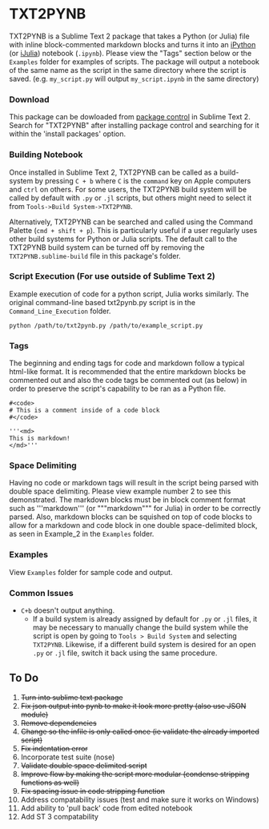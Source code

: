 # TXT2PYNB

TXT2PYNB is a Sublime Text 2 package that takes a Python (or Julia) file with inline block-commented markdown blocks and turns it into an [iPython](http://ipython.org/notebook.html) (or [iJulia](https://github.com/JuliaLang/IJulia.jl)) notebook (`.ipynb`). Please view the "Tags" section below or the `Examples` folder for examples of scripts. The package will output a notebook of the same name as the script in the same directory where the script is saved. (e.g. `my_script.py` will output `my_script.ipynb` in the same directory)

### Download

This package can be dowloaded from [package control](https://packagecontrol.io/) in Sublime Text 2. Search for "TXT2PYNB" after installing package control and searching for it within the 'install packages' option.

### Building Notebook

Once installed in Sublime Text 2, TXT2PYNB can be called as a build-system by pressing `C + b` where `C` is the `command` key on Apple computers and `ctrl` on others. For some users, the TXT2PYNB build system will be called by default with `.py` or `.jl` scripts, but others might need to select it from `Tools->Build System->TXT2PYNB`.

Alternatively, TXT2PYNB can be searched and called using the Command Palette (`cmd + shift + p`). This is particularly useful if a user regularly uses other build systems for Python or Julia scripts. The default call to the TXT2PYNB build system can be turned off by removing the `TXT2PYNB.sublime-build` file in this package's folder.

### Script Execution (For use outside of Sublime Text 2)

Example execution of code for a python script, Julia works similarly. The original command-line based txt2pynb.py script is in the `Command_Line_Execution` folder.

    python /path/to/txt2pynb.py /path/to/example_script.py

### Tags

The beginning and ending tags for code and markdown follow a typical html-like format. It is recommended that the entire markdown blocks be commented out and also the code tags be commented out (as below) in order to preserve the script's capability to be ran as a Python file.

    #<code>
    # This is a comment inside of a code block
    #</code>
    
    '''<md>
    This is markdown!
    </md>'''

### Space Delimiting

Having no code or markdown tags will result in the script being parsed with double space delimiting. Please view example number 2 to see this demonstrated. The markdown blocks must be in block comment format such as '''markdown'''  (or """markdown""" for Julia) in order to be correctly parsed. Also, markdown blocks can be squished on top of code blocks to allow for a markdown and code block in one double space-delimited block, as seen in Example_2 in the `Examples` folder. 

### Examples

View `Examples` folder for sample code and output.

### Common Issues

* `C+b` doesn't output anything.
  * If a build system is already assigned by default for `.py` or `.jl` files, it may be necessary to manually change the build system while the script is open by going to `Tools > Build System` and selecting `TXT2PYNB`. Likewise, if a different build system is desired for an open `.py` or `.jl` file, switch it back using the same procedure.

To Do
-----
1. ~~Turn into sublime text package~~
2. ~~Fix json output into pynb to make it look more pretty (also use JSON module)~~
3. ~~Remove dependencies~~
4. ~~Change so the infile is only called once (ie validate the already imported script)~~
5. ~~Fix indentation error~~
6. Incorporate test suite (nose)
7. ~~Validate double space delimited script~~
8. ~~Improve flow by making the script more modular (condense stripping functions as well)~~
9. ~~Fix spacing issue in code stripping function~~
10. Address compatability issues (test and make sure it works on Windows)
11. Add ability to 'pull back' code from edited notebook
12. Add ST 3 compatability 
